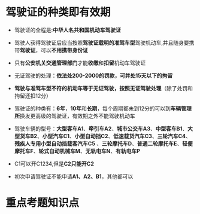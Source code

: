 # 驾驶证的种类即有效期

+ 驾驶证的全程是:**中华人名共和国机动车驾驶证**

+ 驾驶人获得驾驶证后应当按照**驾驶证载明的准驾车型**驾驶机动车,并且随身要携带**驾驶证**，可以**不用携带身份证**

+ 只有**公安机关交通管理部门**才能**收缴**和**扣留**机动车驾驶证

+ 无证驾驶的处理：**依法处200-2000的罚款，可并处15天以下的拘留**

+ **驾驶与准驾车型不符的机动车等于无证驾驶，按照无证驾驶处理**（除了处罚和拘留还扣12分）

+ 驾驶证的种类有：**6年**，**10年**和**长期**，每个周期都未到12分的可以到**车辆管理所**换发更高级的驾驶证，有效期之外不能驾驶机动车

+ 驾驶车辆的型号：**大型客车A1**、**牵引车A2**、**城市公交车A3**、**中型客车B1**、**大型货车B2**、**小型汽车C1**、**小型自动挡C2**、**低速载货汽车C3**、**三轮汽车C4**、**残疾人专用小型自动挡载客汽车C5**	、**三轮摩托车D**、**普通二轮摩托车E**、**轻便摩托车F**、**轮式自动机械车M**、**无轨电车N**、**有轨电车P**

+ C1可以开C1234,但是**C2只能开C2**

+ 初次申请驾驶证不能申请**A1、A2、B1**，其他都可以

# 重点考题知识点